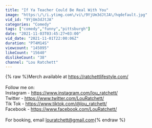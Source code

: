 ```yaml
---
title: "If Ya Teacher Could Be Real With You"
image: "https:\/\/i.ytimg.com\/vi\/9YjUm3dJtJA\/hqdefault.jpg"
vid_id: "9YjUm3dJtJA"
categories: "Comedy"
tags: ["comedy","funny","pittsburgh"]
date: "2021-11-03T03:45:27+03:00"
vid_date: "2021-11-01T22:00:06Z"
duration: "PT4M14S"
viewcount: "145095"
likeCount: "15640"
dislikeCount: "38"
channel: "Lou Ratchett"
---
```

{% raw %}Merch available at <a rel="nofollow" target="blank" href="https://ratchettlifestyle.com/">https://ratchettlifestyle.com/</a><br /><br />Follow me on:<br />Instagram - <a rel="nofollow" target="blank" href="https://www.instagram.com/lou_ratchett/">https://www.instagram.com/lou_ratchett/</a><br />Twitter - <a rel="nofollow" target="blank" href="https://www.twitter.com/LouRatchett/">https://www.twitter.com/LouRatchett/</a><br />Tik Tok - <a rel="nofollow" target="blank" href="https://www.tiktok.com/@lou_ratchett/">https://www.tiktok.com/@lou_ratchett/</a><br />Facebook - <a rel="nofollow" target="blank" href="https://www.facebook.com/LouRatchett/">https://www.facebook.com/LouRatchett/</a><br /><br />For booking, email louratchett@gmail.com{% endraw %}
